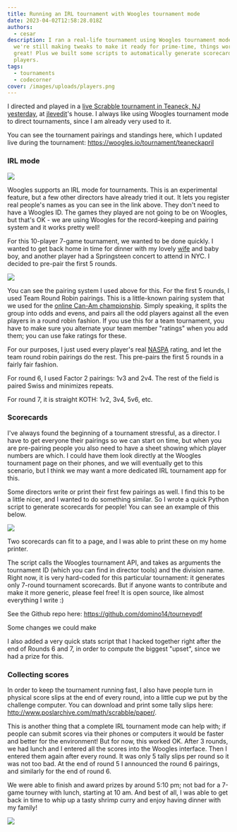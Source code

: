 ```yaml
---
title: Running an IRL tournament with Woogles tournament mode
date: 2023-04-02T12:58:28.018Z
authors:
  - cesar
description: I ran a real-life tournament using Woogles tournament mode. While
  we're still making tweaks to make it ready for prime-time, things worked out
  great! Plus we built some scripts to automatically generate scorecards for our
  players.
tags:
  - tournaments
  - codecorner
cover: /images/uploads/players.png
---
```

I directed and played in a [live Scrabble tournament in Teaneck, NJ yesterday](https://www.cross-tables.com/tourney.php?tourneyid=11402), at [jlevedit](https://woogles.io/profile/jlevedit)'s house. I always like using Woogles tournament mode to direct tournaments, since I am already very used to it. 

You can see the tournament pairings and standings here, which I updated live during the tournament: <https://woogles.io/tournament/teaneckapril>

### IRL mode

![](/images/uploads/img_4595.jpg)

Woogles supports an IRL mode for tournaments. This is an experimental feature, but a few other directors have already tried it out. It lets you register real people's names as you can see in the link above. They don't need to have a Woogles ID. The games they played are not going to be on Woogles, but that's OK - we are using Woogles for the record-keeping and pairing system and it works pretty well!

For this 10-player 7-game tournament, we wanted to be done quickly. I wanted to get back home in time for dinner with my lovely [wife](https://woogles.io/profile/vhyacinth) and baby boy, and another player had a Springsteen concert to attend in NYC. I decided to pre-pair the first 5 rounds. 

![](/images/uploads/screenshot-2023-04-02-at-1.27.31-pm.png)

You can see the pairing system I used above for this. For the first 5 rounds, I used Team Round Robin pairings. This is a little-known pairing system that we used for the [online Can-Am championship](https://woogles.io/tournament/vcanam). Simply speaking, it splits the group into odds and evens, and pairs all the odd players against all the even players in a round robin fashion. If you use this for a team tournament, you have to make sure you alternate your team member "ratings" when you add them; you can use fake ratings for these. 

For our purposes, I just used every player's real [NASPA](https://www.scrabbleplayers.org) rating, and let the team round robin pairings do the rest. This pre-pairs the first 5 rounds in a fairly fair fashion.

For round 6, I used Factor 2 pairings: 1v3 and 2v4. The rest of the field is paired Swiss and minimizes repeats.

For round 7, it is straight KOTH: 1v2, 3v4, 5v6, etc.

### Scorecards

I've always found the beginning of a tournament stressful, as a director. I have to get everyone their pairings so we can start on time, but when you are pre-pairing people you also need to have a sheet showing which player numbers are which. I could have them look directly at the Woogles tournament page on their phones, and we will eventually get to this scenario, but I think we may want a more dedicated IRL tournament app for this. 

Some directors write or print their first few pairings as well. I find this to be a little nicer, and I wanted to do something similar. So I wrote a quick Python script to generate scorecards for people! You can see an example of this below. 



![](/images/uploads/screenshot-2023-04-02-at-2.04.59-pm.png)

Two scorecards can fit to a page, and I was able to print these on my home printer. 

The script calls the Woogles tournament API, and takes as arguments the tournament ID (which you can find in director tools) and the division name. Right now, it is very hard-coded for this particular tournament: it generates only 7-round tournament scorecards. But if anyone wants to contribute and make it more generic, please feel free! It is open source, like almost everything I write :)

See the Github repo here: <https://github.com/domino14/tourneypdf>

Some changes we could make



I also added a very quick stats script that I hacked together right after the end of Rounds 6 and 7, in order to compute the biggest "upset", since we had a prize for this.

### Collecting scores

In order to keep the tournament running fast, I also have people turn in physical score slips at the end of every round, into a little cup we put by the challenge computer. You can download and print some tally slips here: <http://www.poslarchive.com/math/scrabble/paper/>.

This is another thing that a complete IRL tournament mode can help with; if people can submit scores via their phones or computers it would be faster and better for the environment! But for now, this worked OK. After 3 rounds, we had lunch and I entered all the scores into the Woogles interface. Then I entered them again after every round. It was only 5 tally slips per round so it was not too bad. At the end of round 5 I announced the round 6 pairings, and similarly for the end of round 6. 

We were able to finish and award prizes by around 5:10 pm; not bad for a 7-game tourney with lunch, starting at 10 am. And best of all, I was able to get back in time to whip up a tasty shrimp curry and enjoy having dinner with my family!

![](/images/uploads/img_4598.jpeg)